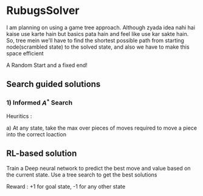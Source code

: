 # RubugsSolver
I am planning on using a game tree approach. Although zyada idea nahi hai kaise use karte hain but basics pata hain and feel like use kar sakte hain.
So, tree mein we'll have to find the shortest possible path from starting node(scrambled state) to the solved state, and also we have to make this space efficient

A Random Start and a fixed end!

## Search guided solutions

### 1) Informed $A^*$ Search 
Heuritics :

a) At any state, take the max over pieces of moves required to move a piece into the correct loaction

## RL-based solution

Train a Deep neural network to predict the best move and value based on the current state. Use a tree search to get the best solutions

Reward : +1 for goal state, -1 for any other state
